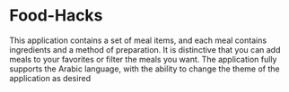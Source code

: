 # Food-Hacks
This application contains a set of meal items, and each meal contains ingredients and a method of preparation. It is distinctive that you can add meals to your favorites or filter the meals you want. The application fully supports the Arabic language, with the ability to change the theme of the application as desired
